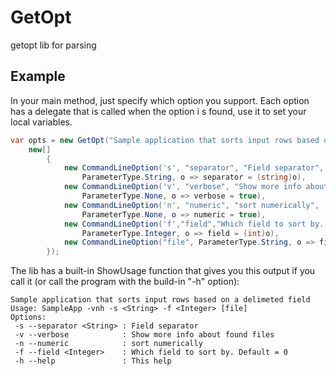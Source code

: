 GetOpt
======

getopt lib for parsing 



Example
-------

In your main method, just specify which option you support. 
Each option has a delegate that is called when the option i s found, use it to set your local variables.

```csharp
var opts = new GetOpt("Sample application that sorts input rows based on a delimeted field", 
	new[]
		{
			new CommandLineOption('s', "separator", "Field separator", 
				ParameterType.String, o => separator = (string)o),
			new CommandLineOption('v', "verbose", "Show more info about found files", 
				ParameterType.None, o => verbose = true),
			new CommandLineOption('n', "numeric", "sort numerically", 
				ParameterType.None, o => numeric = true),
			new CommandLineOption('f',"field","Which field to sort by. Default = 0", 
				ParameterType.Integer, o => field = (int)o),
			new CommandLineOption("file", ParameterType.String, o => file = (string)o, true),
		});
```



The lib has a built-in ShowUsage function that gives you this output if you call it (or call the program with the build-in "-h" option):

```
Sample application that sorts input rows based on a delimeted field
Usage: SampleApp -vnh -s <String> -f <Integer> [file]
Options:
 -s --separator <String> : Field separator
 -v --verbose            : Show more info about found files
 -n --numeric            : sort numerically
 -f --field <Integer>    : Which field to sort by. Default = 0
 -h --help               : This help
```
 
